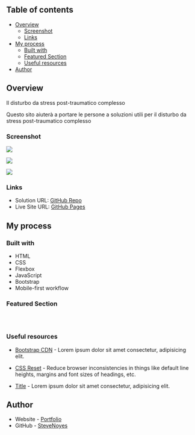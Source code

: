 ## Table of contents

- [Overview](#overview)
  - [Screenshot](#screenshot)
  - [Links](#links)
- [My process](#my-process)
  - [Built with](#built-with)
  - [Featured Section](#featured-section)
  - [Useful resources](#useful-resources)
- [Author](#author)

## Overview

Il disturbo da stress post-traumatico complesso

Questo sito aiuterà a portare le persone a soluzioni utili per il disturbo da stress post-traumatico complesso

### Screenshot

![](./screenshot.jpg)

![](./screenshot.jpg)

![](./screenshot.jpg)

### Links

- Solution URL: [GitHub Repo](https://github.com/SteveNoyes/soluzioni-complesse)
- Live Site URL: [GitHub Pages](https://stevenoyes.github.io/soluzioni-complesse/)

## My process

### Built with

- HTML
- CSS  
- Flexbox
- JavaScript
- Bootstrap
- Mobile-first workflow

### Featured Section


```html
```

```css
```

```js
```

### Useful resources

- [Bootstrap CDN](https://www.bootstrapcdn.com/) - Lorem ipsum dolor sit amet consectetur, adipisicing elit.

- [CSS Reset](https://meyerweb.com/eric/tools/css/reset/) - Reduce browser inconsistencies in things like default line heights, margins and font sizes of headings, etc.

- [Title](https://www.site.com) - Lorem ipsum dolor sit amet consectetur, adipisicing elit. 

## Author

- Website - [Portfolio](https://www.stevenmnoyes.com)
- GitHub - [SteveNoyes](https://github.com/SteveNoyes)
